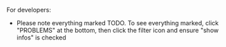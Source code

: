 For developers:
- Please note everything marked TODO. To see everything marked, click "PROBLEMS" at the bottom, then click the filter icon and ensure "show infos" is checked